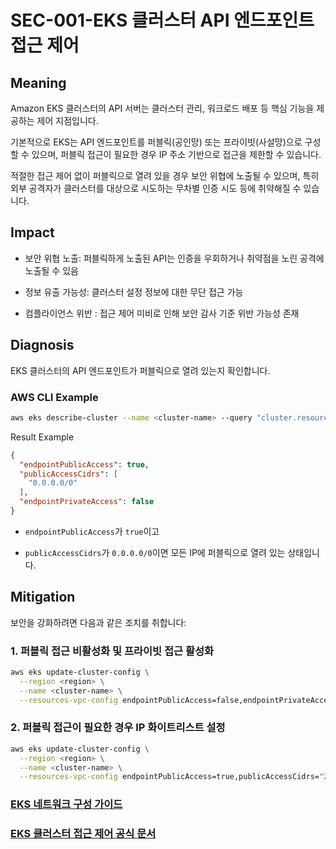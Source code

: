 # SEC-001-EKS 클러스터 API 엔드포인트 접근 제어

## **Meaning**
Amazon EKS 클러스터의 API 서버는 클러스터 관리, 워크로드 배포 등 핵심 기능을 제공하는 제어 지점입니다.

기본적으로 EKS는 API 엔드포인트를 퍼블릭(공인망) 또는 프라이빗(사설망)으로 구성할 수 있으며, 퍼블릭 접근이 필요한 경우 IP 주소 기반으로 접근을 제한할 수 있습니다.

적절한 접근 제어 없이 퍼블릭으로 열려 있을 경우 보안 위협에 노출될 수 있으며, 특히 외부 공격자가 클러스터를 대상으로 시도하는 무차별 인증 시도 등에 취약해질 수 있습니다.

## **Impact**
- 보안 위협 노출: 퍼블릭하게 노출된 API는 인증을 우회하거나 취약점을 노린 공격에 노출될 수 있음

- 정보 유출 가능성: 클러스터 설정 정보에 대한 무단 접근 가능

- 컴플라이언스 위반 : 접근 제어 미비로 인해 보안 감사 기준 위반 가능성 존재

## **Diagnosis**
EKS 클러스터의 API 엔드포인트가 퍼블릭으로 열려 있는지 확인합니다.

### AWS CLI Example
```bash
aws eks describe-cluster --name <cluster-name> --query "cluster.resourcesVpcConfig"
```
Result Example
```json
{
  "endpointPublicAccess": true,
  "publicAccessCidrs": [
    "0.0.0.0/0"
  ],
  "endpointPrivateAccess": false
}
```

- ```endpointPublicAccess```가 ```true```이고

- ```publicAccessCidrs```가 ```0.0.0.0/0```이면 모든 IP에 퍼블릭으로 열려 있는 상태입니다.

## **Mitigation**
보안을 강화하려면 다음과 같은 조치를 취합니다:

### 1. 퍼블릭 접근 비활성화 및 프라이빗 접근 활성화
```bash
aws eks update-cluster-config \
  --region <region> \
  --name <cluster-name> \
  --resources-vpc-config endpointPublicAccess=false,endpointPrivateAccess=true
```

### 2. 퍼블릭 접근이 필요한 경우 IP 화이트리스트 설정
```bash
aws eks update-cluster-config \
  --region <region> \
  --name <cluster-name> \
  --resources-vpc-config endpointPublicAccess=true,publicAccessCidrs="203.0.113.0/24"
```

### [EKS 네트워크 구성 가이드](https://docs.aws.amazon.com/eks/latest/userguide/network_reqs.html)
### [EKS 클러스터 접근 제어 공식 문서](https://docs.aws.amazon.com/eks/latest/userguide/cluster-endpoint.html)